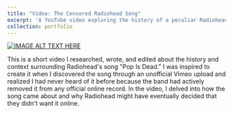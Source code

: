 ```yaml
---
title: "Video: The Censored Radiohead Song"
excerpt: 'A YouTube video exploring the history of a peculiar Radiohead track.<br/><a href="https://www.youtube.com/watch?v=gQxfdacPpgo"><img src="https://img.youtube.com/vi/gQxfdacPpgo/0.jpg" width="500" height="300"></a>'
collection: portfolio
---
```

[![IMAGE ALT TEXT HERE](https://img.youtube.com/vi/gQxfdacPpgo/0.jpg)](https://www.youtube.com/watch?v=gQxfdacPpgo)

This is a short video I researched, wrote, and edited about the history and context surrounding Radiohead's song "Pop Is Dead." I was inspired to create it when I discovered the song through an unofficial Vimeo upload and realized I had never heard of it before because the band had actively removed it from any official online record. In the video, I delved into how the song came about and why Radiohead might have eventually decided that they didn't want it online.
